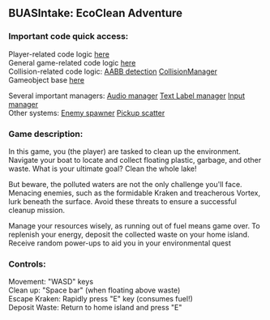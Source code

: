 ## BUASIntake: EcoClean Adventure

### Important code quick access:
Player-related code logic [here](https://github.com/PiterGroot/BUASIntake/blob/main/BUASIntake/PlayerBoat.cpp)\
General game-related code logic [here](https://github.com/PiterGroot/BUASIntake/blob/main/BUASIntake/Game.cpp)\
Collision-related code logic: 
[AABB detection](https://github.com/PiterGroot/BUASIntake/blob/main/BUASIntake/Collider.cpp)
[CollisionManager](https://github.com/PiterGroot/BUASIntake/blob/main/BUASIntake/CollisionManager.cpp)\
Gameobject base [here](https://github.com/PiterGroot/BUASIntake/blob/main/BUASIntake/GameObject.cpp)

Several important managers:
[Audio manager](https://github.com/PiterGroot/BUASIntake/blob/main/BUASIntake/AudioManager.cpp)
[Text Label manager](https://github.com/PiterGroot/BUASIntake/blob/main/BUASIntake/TextManager.cpp)
[Input manager](https://github.com/PiterGroot/BUASIntake/blob/main/BUASIntake/InputManager.cpp)\
Other systems:
[Enemy spawner](https://github.com/PiterGroot/BUASIntake/blob/main/BUASIntake/EnemySpawner.cpp)
[Pickup scatter](https://github.com/PiterGroot/BUASIntake/blob/main/BUASIntake/PickupScatter.cpp)

### Game description:
In this game, you (the player) are tasked to clean up the environment. Navigate your boat to locate and collect floating plastic, garbage, and other waste. What is your ultimate goal? Clean the whole lake!

But beware, the polluted waters are not the only challenge you'll face. Menacing enemies, such as the formidable Kraken and treacherous Vortex, lurk beneath the surface. Avoid these threats to ensure a successful cleanup mission. 

Manage your resources wisely, as running out of fuel means game over. To replenish your energy, deposit the collected waste on your home island. Receive random power-ups to aid you in your environmental quest

### Controls:

Movement: "WASD" keys\
Clean up: "Space bar" (when floating above waste)\
Escape Kraken: Rapidly press "E" key (consumes fuel!)\
Deposit Waste: Return to home island and press "E"
